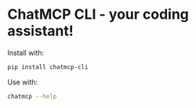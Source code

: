 # ChatMCP CLI - your coding assistant!

Install with:
```bash
pip install chatmcp-cli
```

Use with:
```bash
chatmcp --help
```